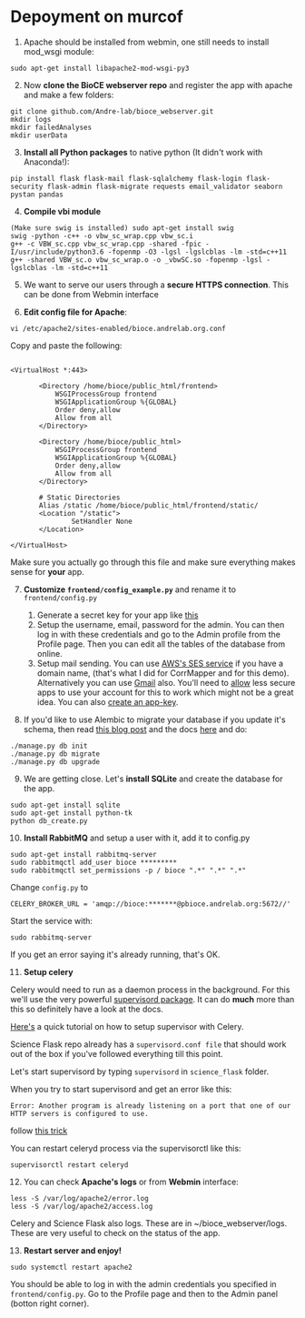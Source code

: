
# Depoyment on murcof

1. Apache should be installed from webmin, one still needs to install mod_wsgi module:
```
sudo apt-get install libapache2-mod-wsgi-py3
```

2. Now __clone the BioCE webserver repo__ and register the app with apache and make a few folders:
```
git clone github.com/Andre-lab/bioce_webserver.git
mkdir logs
mkdir failedAnalyses
mkdir userData
```

3. __Install all Python packages__ to native python (It didn't work with Anaconda!):
```
pip install flask flask-mail flask-sqlalchemy flask-login flask-security flask-admin flask-migrate requests email_validator seaborn pystan pandas
```

4. __Compile vbi module__
```
(Make sure swig is installed) sudo apt-get install swig 
swig -python -c++ -o vbw_sc_wrap.cpp vbw_sc.i
g++ -c VBW_sc.cpp vbw_sc_wrap.cpp -shared -fpic -I/usr/include/python3.6 -fopenmp -O3 -lgsl -lgslcblas -lm -std=c++11
g++ -shared VBW_sc.o vbw_sc_wrap.o -o _vbwSC.so -fopenmp -lgsl -lgslcblas -lm -std=c++11
```

5. We want to serve our users through a __secure HTTPS connection__. This can be done from Webmin interface

6. __Edit config file for Apache__:
 
 ```
 vi /etc/apache2/sites-enabled/bioce.andrelab.org.conf 
 ```
 
 Copy and paste the following:
 
 ```

<VirtualHost *:443>

        <Directory /home/bioce/public_html/frontend>
            WSGIProcessGroup frontend
            WSGIApplicationGroup %{GLOBAL}
            Order deny,allow
            Allow from all
        </Directory>

        <Directory /home/bioce/public_html>
            WSGIProcessGroup frontend
            WSGIApplicationGroup %{GLOBAL}
            Order deny,allow
            Allow from all
        </Directory>

        # Static Directories
        Alias /static /home/bioce/public_html/frontend/static/
        <Location "/static">
                SetHandler None
        </Location>

</VirtualHost>
 ```
Make sure you actually go through this file and make sure everything makes sense
for __your__ app.
 
7. __Customize `frontend/config_example.py`__ and rename it to `frontend/config.py`
    1. Generate a secret key for your app like [this](https://pythonadventures.wordpress.com/2015/01/01/flask-generate-a-secret-key/)
    2. Setup the username, email, password for the admin. You can then log in with
     these credentials and go to the Admin profile from the Profile page. Then you
     can edit all the tables of the database from online.
    3. Setup mail sending. You can use [AWS's SES service](http://docs.aws.amazon.com/ses/latest/DeveloperGuide/quick-start.html) if you have a domain name,
     (that's what I did for CorrMapper and for this demo). Alternatively you can use [Gmail](http://stackoverflow.com/questions/37058567/configure-flask-mail-to-use-gmail) also.
     You'll need to [allow](https://support.google.com/accounts/answer/6010255?hl=en) 
     less secure apps to use your account for this to work which might not be a great idea. You can also
     [create an app-key](http://www.wpbeginner.com/plugins/how-to-send-email-in-wordpress-using-the-gmail-smtp-server/).
      
8. If you'd like to use Alembic to migrate your database if you update it's schema, 
then read [this blog post](https://blog.miguelgrinberg.com/post/flask-migrate-alembic-database-migration-wrapper-for-flask) 
and the docs [here](https://blog.miguelgrinberg.com/post/flask-migrate-alembic-database-migration-wrapper-for-flask) and do:

```
./manage.py db init
./manage.py db migrate
./manage.py db upgrade
```

9. We are getting close. Let's __install SQLite__ and create the database for the app.
```
sudo apt-get install sqlite
sudo apt-get install python-tk
python db_create.py
```

10. __Install RabbitMQ__ and setup a user with it, add it to config.py
 
 ```
sudo apt-get install rabbitmq-server
sudo rabbitmqctl add_user bioce *********
sudo rabbitmqctl set_permissions -p / bioce ".*" ".*" ".*"
 ```
Change `config.py` to 

```
CELERY_BROKER_URL = 'amqp://bioce:*******@pbioce.andrelab.org:5672//'
```

Start the service with:
```
sudo rabbitmq-server
```
If you get an error saying it's already running, that's OK.
  
11. __Setup celery__

Celery would need to run as a daemon process in the background. For this we'll use
 the very powerful [supervisord package](http://supervisord.org/). It can do __much__
  more than this so definitely have a look at the docs.
 
 [Here's](https://thomassileo.name/blog/2012/08/20/how-to-keep-celery-running-with-supervisor/) 
 a quick tutorial on how  to setup supervisor with Celery.
 
 Science Flask repo already has a `supervisord.conf file` that should work out of the
  box if you've followed everything till this point. 
  
  Let's start supervisord by typing `supervisord` in `science_flask` folder. 

When you try to start supervisord and get an error like this:
 ```
 Error: Another program is already listening on a port that one of our HTTP servers is configured to use.
 ```
follow [this trick](http://stackoverflow.com/questions/25121838/supervisor-on-debian-wheezy-another-program-is-already-listening-on-a-port-that)

You can restart celeryd process via the supervisorctl like this:
```
supervisorctl restart celeryd
```

12. You can check __Apache's logs__  or from __Webmin__ interface:
```
less -S /var/log/apache2/error.log
less -S /var/log/apache2/access.log
```

Celery and Science Flask also logs. These are in ~/bioce_webserver/logs. These are
very useful to check on the status of the app. 


13. __Restart server and enjoy!__ 
```
sudo systemctl restart apache2
```

You should be able to log in with the admin credentials you specified in `frontend/config.py`.
Go to the Profile page and then to the Admin panel (botton right corner). 





